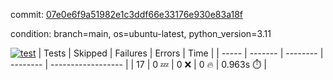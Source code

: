 commit: [07e0e6f9a51982e1c3ddf66e33176e930e83a18f](https://github.com/rcmdnk/conf-finder/tree/07e0e6f9a51982e1c3ddf66e33176e930e83a18f)

condition: branch=main, os=ubuntu-latest, python_version=3.11

[![test](https://github.com/rcmdnk/conf-finder/actions/workflows/test.yml/badge.svg)](https://github.com/rcmdnk/conf-finder/actions/runs/14320486601)
| Tests | Skipped | Failures | Errors | Time |
| ----- | ------- | -------- | -------- | ------------------ |
| 17 | 0 :zzz: | 0 :x: | 0 :fire: | 0.963s :stopwatch: |

